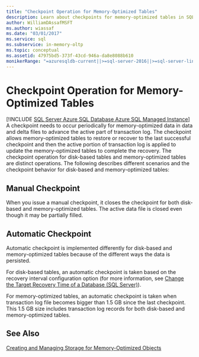```yaml
---
title: "Checkpoint Operation for Memory-Optimized Tables"
description: Learn about checkpoints for memory-optimized tables in SQL Server. The memory-optimized table checkpoint operation is distinct from that of disk-based tables.
author: WilliamDAssafMSFT
ms.author: wiassaf
ms.date: "03/01/2017"
ms.service: sql
ms.subservice: in-memory-oltp
ms.topic: conceptual
ms.assetid: 47975bd5-373f-43cd-946a-da8e8088b610
monikerRange: "=azuresqldb-current||>=sql-server-2016||>=sql-server-linux-2017||=azuresqldb-mi-current"
---
```

# Checkpoint Operation for Memory-Optimized Tables
[!INCLUDE [SQL Server Azure SQL Database Azure SQL Managed Instance](../../includes/applies-to-version/sql-asdb-asdbmi.md)]
  A checkpoint needs to occur periodically for memory-optimized data in data and delta files to advance the active part of transaction log. The checkpoint allows memory-optimized tables to restore or recover to the last successful checkpoint and then the active portion of transaction log is applied to update the memory-optimized tables to complete the recovery. The checkpoint operation for disk-based tables and memory-optimized tables are distinct operations. The following describes different scenarios and the checkpoint behavior for disk-based and memory-optimized tables:  
  
## Manual Checkpoint  
 When you issue a manual checkpoint, it closes the checkpoint for both disk-based and memory-optimized tables. The active data file is closed even though it may be partially filled.  
  
## Automatic Checkpoint  
 Automatic checkpoint is implemented differently for disk-based and memory-optimized tables because of the different ways the data is persisted.  
  
 For disk-based tables, an automatic checkpoint is taken based on the recovery interval configuration option (for more information, see [Change the Target Recovery Time of a Database &#40;SQL Server&#41;](../../relational-databases/logs/change-the-target-recovery-time-of-a-database-sql-server.md)).  
  
 For memory-optimized tables, an automatic checkpoint is taken when transaction log file becomes bigger than 1.5 GB since the last checkpoint. This 1.5 GB size  includes transaction log records for both disk-based and memory-optimized tables.  
  
## See Also  
 [Creating and Managing Storage for Memory-Optimized Objects](../../relational-databases/in-memory-oltp/creating-and-managing-storage-for-memory-optimized-objects.md)  
  
  

